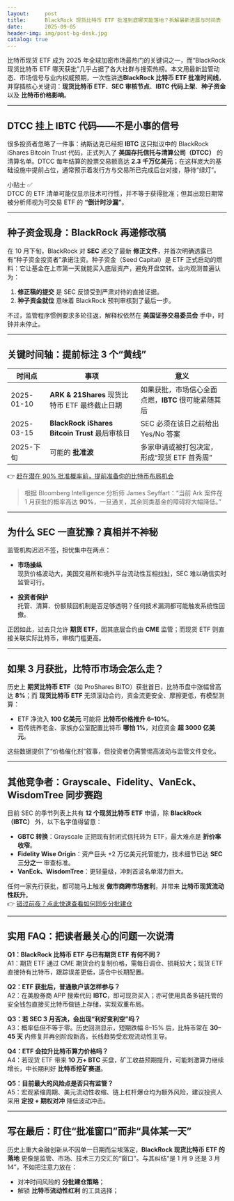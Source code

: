 ```yaml
---
layout:     post
title:      BlackRock 现货比特币 ETF 批准到底哪天能落地？拆解最新进展与时间表
date:       2025-09-05
header-img: img/post-bg-desk.jpg
catalog: true
---
```


比特币现货 ETF 成为 2025 年全球加密市场最热门的关键词之一，而“BlackRock 现货比特币 ETF 哪天获批”几乎占据了各大社群与搜索热榜。本文用最新监管动态、市场信号与业内权威预期，一次性讲透**BlackRock 比特币 ETF 批准时间线**，并穿插核心关键词：**现货比特币 ETF**、**SEC 审核节点**、**IBTC 代码上架**、**种子资金** 以及 **比特币价格影响**。

---

## DTCC 挂上 IBTC 代码——不是小事的信号

很多投资者忽略了一件事：纳斯达克已经把 **IBTC** 这只拟议中的 BlackRock iShares Bitcoin Trust 代码，正式列入了 **美国存托信托与清算公司（DTCC）** 的清算名单。DTCC 每年结算的股票交易额高达 **2.3 千万亿美元**；在这样庞大的基础设施中提前占位，通常预示着发行方与交易所已完成后台对接，静待“绿灯”。

小贴士 ✅  
DTCC 的 ETF 清单可能仅显示技术可行性，并不等于获得批准；但其出现日期常被分析师视为可交易 ETF 的 **“倒计时沙漏”**。

---

## 种子资金现身：BlackRock 再递修改稿

在 10 月下旬，BlackRock 对 **SEC** 递交了最新 **修正文件**，并首次明确透露已有“种子资金投资者”承诺注资。种子资金（Seed Capital）是 ETF 正式启动的燃料：它让基金在上市第一天就能买入底层资产，避免开盘空转。业内观测普遍认为：

1. **修正稿的提交** 是 SEC 反馈受到严肃对待的直接证据。  
2. **种子资金就位** 意味着 BlackRock 预判审核到了最后一步。

不过，监管程序惯例要求多轮往返，解释权依然在 **美国证券交易委员会** 手中，时钟并未停止。

---

## 关键时间轴：提前标注 3 个“黄线”

| 时间点 | 事项 | 意义 |
|---------|------|------|
| 2025-01-10 | **ARK & 21Shares** 现货比特币 ETF 最终截止日期 | 如果获批，市场信心全面点燃，**IBTC** 很可能紧随其后 |
| 2025-03-15 | **BlackRock iShares Bitcoin Trust** 最后审核日 | SEC 必须在该日之前给出 Yes/No 答案 |
| 2025-下旬 | 可能的 **批准波** | 多家申请或被打包决定，形成“现货 ETF 首秀周” |

👉 [赶在潜在 90% 批准概率前，提前准备你的比特币布局机会](https://okxdog.com/)

> 根据 Bloomberg Intelligence 分析师 James Seyffart：“当前 Ark 案件在 1 月获批的概率高达 **90%**，一旦通关，其余同类基金的障碍将大幅降低。”  

---

## 为什么 SEC 一直犹豫？真相并不神秘

监管机构迟迟不签，担忧集中在两点：

- **市场操纵**  
  现货价格波动大，美国交易所和境外平台流动性互相拉扯，SEC 难以确信实时监管可行。

- **投资者保护**  
  托管、清算、份额赎回机制是否足够透明？任何技术漏洞都可能触发系统性回撤。

正因如此，过去只允许 **期货 ETF**，因其底层合约由 **CME** 监管；而现货 ETF 则直接关联实际比特币，审核门槛更高。

---

## 如果 3 月获批，比特币市场会怎么走？

历史上 **期货比特币 ETF**（如 ProShares BITO）获批首日，比特币盘中涨幅曾高达 **8%**；而 **现货比特币 ETF** 无须滚动合约，资金流更安全、摩擦更低，有模型测算：

- ETF 净流入 **100 亿美元** 可能将 **比特币价格推升 6–10%**。  
- 若传统养老金、家族办公室配置比特币 **哪怕 1%**，对应资金 **超 3000 亿美元**。

这些数据提供了“价格催化剂”叙事，但投资者仍需警惕高波动与监管文件变化。

---

## 其他竞争者：Grayscale、Fidelity、VanEck、WisdomTree 同步赛跑

目前 SEC 的季节列表上共有 **12 个现货比特币 ETF** 申请，除 **BlackRock（IBTC）** 外，以下名字值得留意：

- **GBTC 转换**：Grayscale 正把现有封闭式信托转为 ETF，最大难点是 **折价率收窄**。  
- **Fidelity Wise Origin**：资产巨头 +2 万亿美元托管能力，技术细节已达 **SEC 三分之一** 审查标准。  
- **VanEck、WisdomTree**：更轻量级，冲刺首波名单潜力巨大。

任何一家先行获批，都可能马上触发 **做市商跨市场套利**，并带来 **比特币现货流动性跃升**。  
👉 [错过前夜？点此快速查看如何同步分批建仓](https://okxdog.com/)

---

## 实用 FAQ：把读者最关心的问题一次说清

**Q1：BlackRock 比特币 ETF 与已有期货 ETF 有何不同？**  
A1：期货 ETF 通过 CME 期货合约复制价格，需每日调仓、损耗较大；现货 ETF 直接持有比特币，跟踪误差更低，适合中长期配置。

**Q2：ETF 获批后，普通散户该怎样参与？**  
A2：在美股券商 APP 搜索代码 **IBTC**，即可现货买入；亦可使用具备多链托管的安全钱包直接买比特币做链上存储，实现双重布局。

**Q3：若 SEC 3 月否决，会出现“利好变利空”吗？**  
A3：概率低但不等于零。历史回测显示，短期跌幅 8–15% 后，比特币常在 **30–45 天** 内修复并再创阶段新高，长线趋势受宏观流动性主导。

**Q4：ETF 会拉升比特币算力价格吗？**  
A4：若现货 ETF 带来 **10 万+ BTC** 买盘，矿工收益预期提升，可能刺激算力继续增长，中长期利好 **比特币挖矿赛道**。

**Q5：目前最大的风险点是否只有监管？**  
A5：宏观紧缩周期、美元流动性收缩、链上杠杆爆仓均为额外风险，建议投资人采用 **定投 + 期权对冲** 降低波动冲击。

---

## 写在最后：盯住“批准窗口”而非“具体某一天”

历史上重大金融创新从不因单一日期而尘埃落定，**BlackRock 现货比特币 ETF 的落地** 更像是监管、市场、技术三力交汇的“窗口”。与其纠结“是 1 月 9 还是 3 月 14”，不如把注意力放在：

- 对冲时间风险的 **分批建仓策略**；  
- 解锁 **比特币流动性红利** 的工具选择；